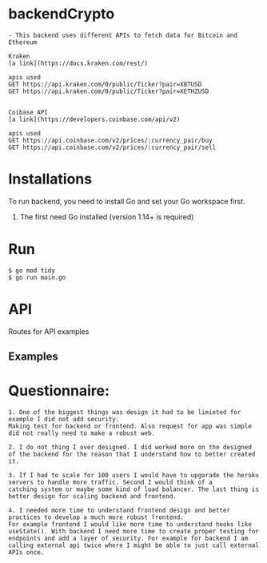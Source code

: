 # backendCrypto
    - This backend uses different APIs to fetch data for Bitcoin and Ethereum
    
    Kraken 
    [a link](https://docs.kraken.com/rest/)
    
    apis used 
    GET https://api.kraken.com/0/public/Ticker?pair=XBTUSD
    GET https://api.kraken.com/0/public/Ticker?pair=XETHZUSD

    
    Coibase API
    [a link](https://developers.coinbase.com/api/v2)

    apis used 
    GET https://api.coinbase.com/v2/prices/:currency_pair/buy
    GET https://api.coinbase.com/v2/prices/:currency_pair/sell


# Installations

To run backend, you need to install Go and set your Go workspace first.

1. The first need Go installed (version 1.14+ is required)

# Run
    $ go mod tidy
    $ go run main.go


# API 
Routes for API examples
## Examples

    
# Questionnaire:
    1. One of the biggest things was design it had to be limieted for example I did not add security. 
    Making test for backend or frontend. Also request for app was simple did not really need to make a robust web.
    
    2. I do not thing I over designed. I did worked more on the designed of the backend for the reason that I understand how to better created it.
    
    3. If I had to scale for 100 users I would have to upgarade the heroku servers to handle more traffic. Second I would think of a 
    catching system or maybe some kind of load balancer. The last thing is better design for scaling backend and frontend. 
    
    4. I needed more time to understand frontend design and better practices to develop a much more robust frontend. 
    For example frontend I would like more time to understand hooks like useState(). With backend I need more time to create proper testing for 
    endpoints and add a layer of security. For example for backend I am calling external api twice where I might be able to just call external APIs once.
